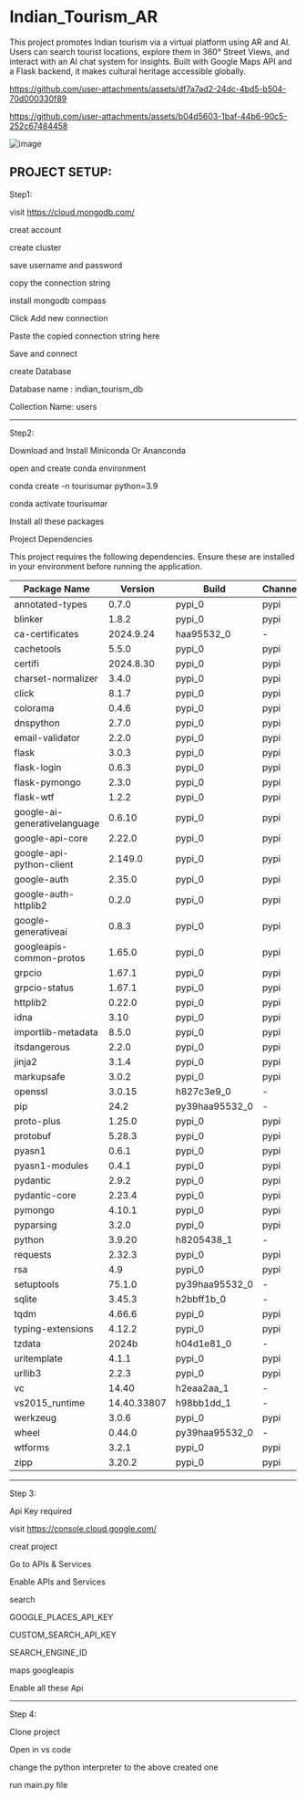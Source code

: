 # Indian_Tourism_AR
This project promotes Indian tourism via a virtual platform using AR and AI. Users can search tourist locations, explore them in 360° Street Views, and interact with an AI chat system for insights. Built with Google Maps API and a Flask backend, it makes cultural heritage accessible globally.



https://github.com/user-attachments/assets/df7a7ad2-24dc-4bd5-b504-70d000330f89



https://github.com/user-attachments/assets/b04d5603-1baf-44b6-90c5-252c67484458



![image](https://github.com/user-attachments/assets/da1fbcbb-63b9-4994-be37-a7528c0fbdcb)


PROJECT SETUP:
--------------------------------------------------------------------------------------------------------------------------------------------------------------------------------------------------------------
Step1:


visit https://cloud.mongodb.com/

creat account

create cluster

save username and password

copy the connection string


install mongodb compass

Click Add new connection

Paste the copied connection string here

Save and connect 

create Database

Database name  : indian_tourism_db

Collection Name: users

--------------------------------------------------------------------------------------------------------------------------------------------------------------------------------------------------------------
Step2:

Download and Install Miniconda Or Ananconda

open and create conda environment

conda create -n tourisumar python=3.9

conda activate tourisumar

Install all these packages

Project Dependencies

This project requires the following dependencies. Ensure these are installed in your environment before running the application.

| **Package Name**            | **Version**          | **Build**         | **Channel**   |
|-----------------------------|----------------------|-------------------|---------------|
| annotated-types             | 0.7.0               | pypi_0            | pypi          |
| blinker                     | 1.8.2               | pypi_0            | pypi          |
| ca-certificates             | 2024.9.24           | haa95532_0        | -             |
| cachetools                  | 5.5.0               | pypi_0            | pypi          |
| certifi                     | 2024.8.30           | pypi_0            | pypi          |
| charset-normalizer          | 3.4.0               | pypi_0            | pypi          |
| click                       | 8.1.7               | pypi_0            | pypi          |
| colorama                    | 0.4.6               | pypi_0            | pypi          |
| dnspython                   | 2.7.0               | pypi_0            | pypi          |
| email-validator             | 2.2.0               | pypi_0            | pypi          |
| flask                       | 3.0.3               | pypi_0            | pypi          |
| flask-login                 | 0.6.3               | pypi_0            | pypi          |
| flask-pymongo               | 2.3.0               | pypi_0            | pypi          |
| flask-wtf                   | 1.2.2               | pypi_0            | pypi          |
| google-ai-generativelanguage| 0.6.10              | pypi_0            | pypi          |
| google-api-core             | 2.22.0              | pypi_0            | pypi          |
| google-api-python-client    | 2.149.0             | pypi_0            | pypi          |
| google-auth                 | 2.35.0              | pypi_0            | pypi          |
| google-auth-httplib2        | 0.2.0               | pypi_0            | pypi          |
| google-generativeai         | 0.8.3               | pypi_0            | pypi          |
| googleapis-common-protos    | 1.65.0              | pypi_0            | pypi          |
| grpcio                      | 1.67.1              | pypi_0            | pypi          |
| grpcio-status               | 1.67.1              | pypi_0            | pypi          |
| httplib2                    | 0.22.0              | pypi_0            | pypi          |
| idna                        | 3.10                | pypi_0            | pypi          |
| importlib-metadata          | 8.5.0               | pypi_0            | pypi          |
| itsdangerous                | 2.2.0               | pypi_0            | pypi          |
| jinja2                      | 3.1.4               | pypi_0            | pypi          |
| markupsafe                  | 3.0.2               | pypi_0            | pypi          |
| openssl                     | 3.0.15              | h827c3e9_0        | -             |
| pip                         | 24.2                | py39haa95532_0    | -             |
| proto-plus                  | 1.25.0              | pypi_0            | pypi          |
| protobuf                    | 5.28.3              | pypi_0            | pypi          |
| pyasn1                      | 0.6.1               | pypi_0            | pypi          |
| pyasn1-modules              | 0.4.1               | pypi_0            | pypi          |
| pydantic                    | 2.9.2               | pypi_0            | pypi          |
| pydantic-core               | 2.23.4              | pypi_0            | pypi          |
| pymongo                     | 4.10.1              | pypi_0            | pypi          |
| pyparsing                   | 3.2.0               | pypi_0            | pypi          |
| python                      | 3.9.20              | h8205438_1        | -             |
| requests                    | 2.32.3              | pypi_0            | pypi          |
| rsa                         | 4.9                 | pypi_0            | pypi          |
| setuptools                  | 75.1.0              | py39haa95532_0    | -             |
| sqlite                      | 3.45.3              | h2bbff1b_0        | -             |
| tqdm                        | 4.66.6              | pypi_0            | pypi          |
| typing-extensions           | 4.12.2              | pypi_0            | pypi          |
| tzdata                      | 2024b               | h04d1e81_0        | -             |
| uritemplate                 | 4.1.1               | pypi_0            | pypi          |
| urllib3                     | 2.2.3               | pypi_0            | pypi          |
| vc                          | 14.40               | h2eaa2aa_1        | -             |
| vs2015_runtime              | 14.40.33807         | h98bb1dd_1        | -             |
| werkzeug                    | 3.0.6               | pypi_0            | pypi          |
| wheel                       | 0.44.0              | py39haa95532_0    | -             |
| wtforms                    | 3.2.1               | pypi_0            | pypi          |
| zipp                        | 3.20.2              | pypi_0            | pypi          |


--------------------------------------------------------------------------------------------------------------------------------------------
Step 3:

Api Key required

visit  https://console.cloud.google.com/

creat project

Go to APIs & Services

Enable APIs and Services

search

GOOGLE_PLACES_API_KEY 

CUSTOM_SEARCH_API_KEY

SEARCH_ENGINE_ID

maps googleapis

Enable all these Api

--------------------------------------------------------------------------------------------------------------------------------------------------------------------------------------------------------------

Step 4:

Clone project

Open in vs code 

change the python interpreter to the above created one 

run main.py file


